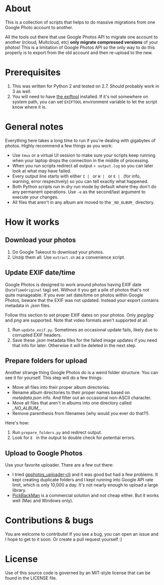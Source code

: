 # About

This is a collection of scripts that helps to do massive migrations from one Google Photo account to another.

All the tools out there that use Google Photos API to migrate one account to another (rcloud, Multcloud, etc) **only migrate compressed versions** of your photos! This is a limitation of Google Photos API so the only way to do this properly is to export from the old account and then re-upload to the new.

# Prerequisites

1. This was written for Python 2 and tested on 2.7. Should probably work in 3 as well.
1. You will need to have [the exiftool](https://exiftool.org/) installed. If it's not somewhere on system path, you can set `EXIFTOOL` environment variable to let the script know where it is.

# General notes

Everything here takes a long time to run if you're dealing with gigabytes of photos. Highly recommend a few things as you work:

- Use `tmux` or a virtual UI session to make sure your scripts keep running when your laptop drops the connection in the middle of processing.
- When you run scripts redirect all output `> output.log` so you can later look at what may have failed.
- Every output line starts with either `I | ` or `W | ` or `E | ` (for info, warning, error respectively) so you can tell exactly what happened.
- Both Python scripts run in _dry run_ mode by default where they don't do any permanent operations. Use `-e` as the second/last argument to execute your changes.
- All files that aren't in any album are moved to the `_NO_ALBUM_` directory.

# How it works

## Download your photos

1. Do Google Takeout to download your photos.
1. Unzip them all. Use `extract.sh` as a convenience script.

## Update EXIF date/time

Google Photos is designed to work around photos having EXIF date (`DateTimeOriginal` tag) set. Without it you get a pile of photos that's not quite manageable. If you ever set date/time on photos within Google Photos, beware that the EXIF was not updated. Instead your export contains metadata in _.json_ files.

Follow this section to set proper EXIF dates on your photos. Only _jpeg/jpg_ and _png_ are supported. Note that video formats aren't supported at all.

1. Run `update_exif.py`. Sometimes an occasional update fails, likely due to corrupted EXIF headers.
1. Save these _<image>.json_ metadata files for the failed image updates if you need that info for later. Otherwise it will be deleted in the next step.

## Prepare folders for upload

Another strange thing Google Photos do is a weird folder structure. You can see it for yourself. This step will do a few things:

- Move all files into their proper album directories.
- Rename album directories to their proper names based on _metadata.json_ info. And filter out an occasional non-ASCII character.
- Move all files that aren't in albums into one directory called *\_NO_ALBUM\_*.
- Remove parenthesis from filenames (why would you ever do that?!).

Here's how:
1. Run `prepare_folders.py` and redirect output.
1. Look for `E ` in the output to double check for potential errors.

## Upload to Google Photos

Use your favorite uploader. There are a few out there:
- I tried [gpphotos_uploader-cli](https://github.com/gphotosuploader/gphotos-uploader-cli) and it was good but had a few problems. It kept creating duplicate folders and I kept running into Google API rate limit, which is only 10,000 a day. It's not nearly enough to upload a large library.
- [PickBackMan](https://www.picbackman.com/) is a commercial solution and not cheap either. But it works well (Mac and Windows only).

# Contributions & bugs

You are welcome to contribute! If you see a bug, you can open an issue and I hope to get to it soon. Or create a pull request yourself :)

# License

Use of this source code is governed by an MIT-style license that can be found in the LICENSE file.
